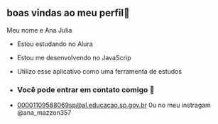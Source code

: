 ## boas vindas ao meu perfil🖤

Meu nome e Ana Julia 

- Estou estudando no Alura
- Estou me desenvolvendo no JavaScrip
- Utilizo esse aplicativo como uma ferramenta de estudos

- ### Você pode entrar em contato comigo 📧

- 00001109588069sp@al.educacao.sp.gov.br 0u no meu instragam
 @ana_mazzon357
